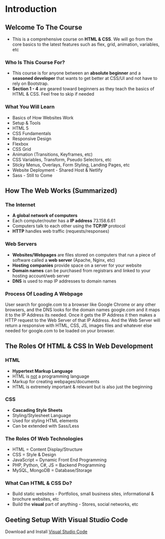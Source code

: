 # Introduction

## Welcome To The Course

- This is a comprehensive course on **HTML & CSS**. We will go from the core basics to the latest features such as flex, grid, animation, variables, etc

### Who Is This Course For?

- This course is for anyone between an **absolute beginner** and a **seasoned developer** that wants to get better at CSS/UI and not have to rely on Bootstrap.
- **Section 1 - 4** are geared toward beginners as they teach the basics of HTML & CSS. Feel free to skip if needed

### What You Will Learn

- Basics of How Websites Work
- Setup & Tools
- HTML 5
- CSS Fundamentals
- Responsive Design
- Flexbox
- CSS Grid
- Animation (Transitions, Keyframes, etc)
- CSS Variables, Transform, Pseudo Selectors, etc
- Sticky Menus, Overlays, Form Styling, Landing Pages, etc
- Website Deployment - Shared Host & Netlify
- Sass - Still to Come

## How The Web Works (Summarized)

### The Internet

- **A global network of computers**
- Each computer/router has a **IP address** 73.158.6.61
- Computers talk to each other using the **TCP/IP** protocol
- **HTTP** handles web traffic (requests/responses)

### Web Servers

- **Websites/Webpages** are files stored on computers that run a piece of software called a **web server** (Apache, Nginx, etc)
- **Hosting companies** provide space on a server for your website
- **Domain names** can be purchased from registrars and linked to your hosting account/web server
- **DNS** is used to map IP addresses to domain names

### Process Of Loading A Webpage

User search for google.com to a browser like Google Chrome or any other browsers, and the DNS looks for the domain names google.com and it maps it to the IP Address its needed. Once it gets the IP Address it then makes a HTTP request to the Web Server of that IP Address. And the Web Server will return a responsive with HTML, CSS, JS, images files and whatever else needed for google.com to be loaded on your browser.

## The Roles Of HTML & CSS In Web Development

### HTML

- **Hypertext Markup Language**
- HTML is <u>not</u> a programming language
- Markup for creating webpages/documents
- HTML is extremely important & relevant but is also just the beginning

### CSS

- **Cascading Style Sheets**
- Styling/Stylesheet Language
- Used for styling HTML elements
- Can be extended with Sass/Less

### The Roles Of Web Technologies

- HTML = Content Display/Structure
- CSS = Style & Design
- JavaScript = Dynamic Front End Programming
- PHP, Python, C#, JS = Backend Programming
- MySQL, MongoDB = Database/Storage

### What Can HTML & CSS Do?

- Build static websites - Portfolios, small business sites, informational & brochure websites, etc
- Build the **visual** part of anything - Stores, social networks, etc

## Geeting Setup With Visual Studio Code

Download and Install [Visual Studio Code](https://code.visualstudio.com/)
